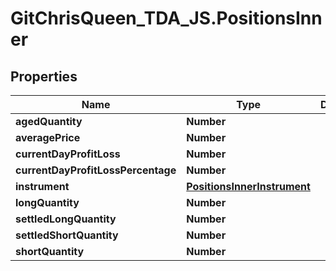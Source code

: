 # GitChrisQueen_TDA_JS.PositionsInner

## Properties
Name | Type | Description | Notes
------------ | ------------- | ------------- | -------------
**agedQuantity** | **Number** |  | [optional] 
**averagePrice** | **Number** |  | [optional] 
**currentDayProfitLoss** | **Number** |  | [optional] 
**currentDayProfitLossPercentage** | **Number** |  | [optional] 
**instrument** | [**PositionsInnerInstrument**](PositionsInnerInstrument.md) |  | [optional] 
**longQuantity** | **Number** |  | [optional] 
**settledLongQuantity** | **Number** |  | [optional] 
**settledShortQuantity** | **Number** |  | [optional] 
**shortQuantity** | **Number** |  | [optional] 


